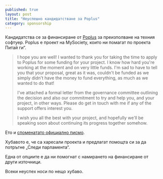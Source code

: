 ```yaml
---
published: true
layout: post
title: "Неуспешно кандидатстване за Poplus"
category: sponsorship
---
```


Кандидатства се за финансиране от [Poplus](http://poplus.org/) за преизполване на техния софтуер. Poplus e проект на MySociety, които ни помагат по проекта Питай ги“.


> I hope you are well! I wanted to thank you for taking the time to apply to Poplus for some funding for your project. I know how hard you're working at the moment and on very little funds. I'm sad to have to tell you that your proposal, great as it was, couldn't be funded as we simply didn't have the money to fund everything, as much as we wanted to do that!
>
>I've attached a formal letter from the governance committee outlining the decision and also our commitment to try and help you, and your project, in other ways. Please do get in touch with me if any of the support offers interest you.
>
>I wish you all the best with your project, and hopefully we'll be speaking soon about continuing its progress together somehow.

Ето и [споменатато официално писмо](https://drive.google.com/file/d/0B4QEIaPHnvx6d3FydVRxRnJaaTBZajdiYXZPeHZNY1d1RFNv/view?usp=sharing).

Хубавото е, че са харесали проекта и предлагат помощта си за да потръгне „Следи парламента“.

Една от опциите е да ни помогнат с намирането на финансиране от други източници.

Всеки неуспех носи по нещо хубаво.